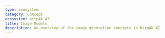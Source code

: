 ```yaml
---
type: ecosystem
category: Concept
ecosystem: http4k AI
title: Image Models
description: An overview of the image generation concepts in http4k AI.
---
```


